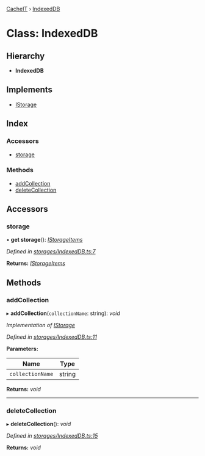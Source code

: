 [CacheIT](../globals.md) › [IndexedDB](indexeddb.md)

# Class: IndexedDB

## Hierarchy

* **IndexedDB**

## Implements

* [IStorage](../interfaces/istorage.md)

## Index

### Accessors

* [storage](indexeddb.md#storage)

### Methods

* [addCollection](indexeddb.md#addcollection)
* [deleteCollection](indexeddb.md#deletecollection)

## Accessors

###  storage

• **get storage**(): *[IStorageItems](../interfaces/istorageitems.md)*

*Defined in [storages/IndexedDB.ts:7](https://github.com/pavanser/cacheit/blob/da2929e/src/storages/IndexedDB.ts#L7)*

**Returns:** *[IStorageItems](../interfaces/istorageitems.md)*

## Methods

###  addCollection

▸ **addCollection**(`collectionName`: string): *void*

*Implementation of [IStorage](../interfaces/istorage.md)*

*Defined in [storages/IndexedDB.ts:11](https://github.com/pavanser/cacheit/blob/da2929e/src/storages/IndexedDB.ts#L11)*

**Parameters:**

Name | Type |
------ | ------ |
`collectionName` | string |

**Returns:** *void*

___

###  deleteCollection

▸ **deleteCollection**(): *void*

*Defined in [storages/IndexedDB.ts:15](https://github.com/pavanser/cacheit/blob/da2929e/src/storages/IndexedDB.ts#L15)*

**Returns:** *void*
